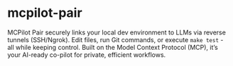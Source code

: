 # mcpilot-pair
MCPilot Pair securely links your local dev environment to LLMs via reverse tunnels (SSH/Ngrok). Edit files, run Git commands, or execute `make test` - all while keeping control. Built on the Model Context Protocol (MCP), it’s your AI-ready co-pilot for private, efficient workflows. 
